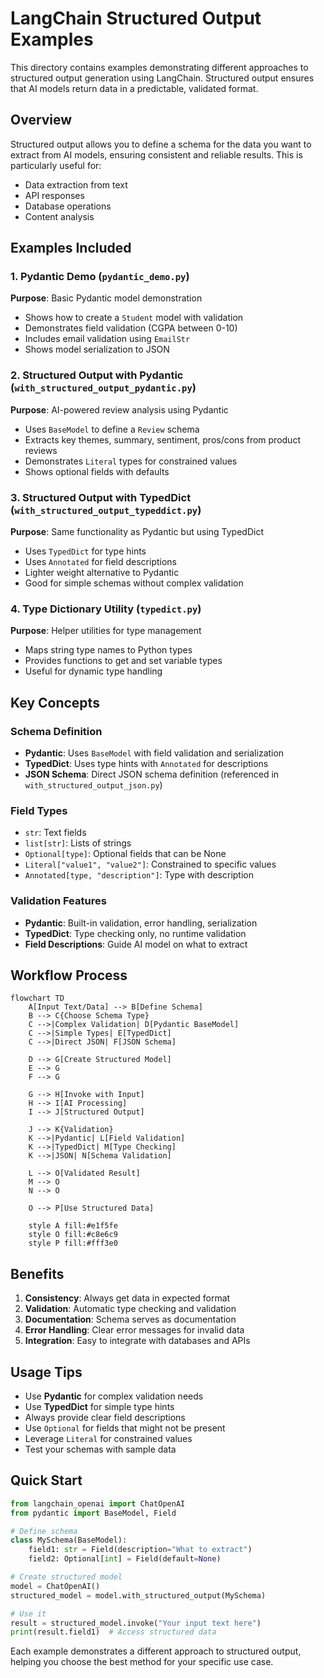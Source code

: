 # LangChain Structured Output Examples

This directory contains examples demonstrating different approaches to structured output generation using LangChain. Structured output ensures that AI models return data in a predictable, validated format.

## Overview

Structured output allows you to define a schema for the data you want to extract from AI models, ensuring consistent and reliable results. This is particularly useful for:
- Data extraction from text
- API responses
- Database operations
- Content analysis

## Examples Included

### 1. Pydantic Demo (`pydantic_demo.py`)
**Purpose**: Basic Pydantic model demonstration
- Shows how to create a `Student` model with validation
- Demonstrates field validation (CGPA between 0-10)
- Includes email validation using `EmailStr`
- Shows model serialization to JSON

### 2. Structured Output with Pydantic (`with_structured_output_pydantic.py`)
**Purpose**: AI-powered review analysis using Pydantic
- Uses `BaseModel` to define a `Review` schema
- Extracts key themes, summary, sentiment, pros/cons from product reviews
- Demonstrates `Literal` types for constrained values
- Shows optional fields with defaults

### 3. Structured Output with TypedDict (`with_structured_output_typeddict.py`)
**Purpose**: Same functionality as Pydantic but using TypedDict
- Uses `TypedDict` for type hints
- Uses `Annotated` for field descriptions
- Lighter weight alternative to Pydantic
- Good for simple schemas without complex validation

### 4. Type Dictionary Utility (`typedict.py`)
**Purpose**: Helper utilities for type management
- Maps string type names to Python types
- Provides functions to get and set variable types
- Useful for dynamic type handling

## Key Concepts

### Schema Definition
- **Pydantic**: Uses `BaseModel` with field validation and serialization
- **TypedDict**: Uses type hints with `Annotated` for descriptions
- **JSON Schema**: Direct JSON schema definition (referenced in `with_structured_output_json.py`)

### Field Types
- `str`: Text fields
- `list[str]`: Lists of strings
- `Optional[type]`: Optional fields that can be None
- `Literal["value1", "value2"]`: Constrained to specific values
- `Annotated[type, "description"]`: Type with description

### Validation Features
- **Pydantic**: Built-in validation, error handling, serialization
- **TypedDict**: Type checking only, no runtime validation
- **Field Descriptions**: Guide AI model on what to extract

## Workflow Process

```mermaid
flowchart TD
    A[Input Text/Data] --> B[Define Schema]
    B --> C{Choose Schema Type}
    C -->|Complex Validation| D[Pydantic BaseModel]
    C -->|Simple Types| E[TypedDict]
    C -->|Direct JSON| F[JSON Schema]
    
    D --> G[Create Structured Model]
    E --> G
    F --> G
    
    G --> H[Invoke with Input]
    H --> I[AI Processing]
    I --> J[Structured Output]
    
    J --> K{Validation}
    K -->|Pydantic| L[Field Validation]
    K -->|TypedDict| M[Type Checking]
    K -->|JSON| N[Schema Validation]
    
    L --> O[Validated Result]
    M --> O
    N --> O
    
    O --> P[Use Structured Data]
    
    style A fill:#e1f5fe
    style O fill:#c8e6c9
    style P fill:#fff3e0
```

## Benefits

1. **Consistency**: Always get data in expected format
2. **Validation**: Automatic type checking and validation
3. **Documentation**: Schema serves as documentation
4. **Error Handling**: Clear error messages for invalid data
5. **Integration**: Easy to integrate with databases and APIs

## Usage Tips

- Use **Pydantic** for complex validation needs
- Use **TypedDict** for simple type hints
- Always provide clear field descriptions
- Use `Optional` for fields that might not be present
- Leverage `Literal` for constrained values
- Test your schemas with sample data

## Quick Start

```python
from langchain_openai import ChatOpenAI
from pydantic import BaseModel, Field

# Define schema
class MySchema(BaseModel):
    field1: str = Field(description="What to extract")
    field2: Optional[int] = Field(default=None)

# Create structured model
model = ChatOpenAI()
structured_model = model.with_structured_output(MySchema)

# Use it
result = structured_model.invoke("Your input text here")
print(result.field1)  # Access structured data
```

Each example demonstrates a different approach to structured output, helping you choose the best method for your specific use case.
